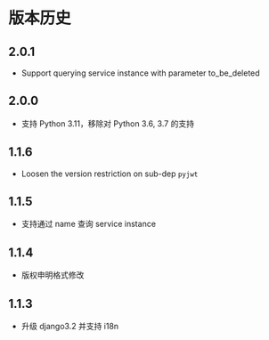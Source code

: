 # 版本历史

## 2.0.1
- Support querying service instance with parameter to_be_deleted 

## 2.0.0
- 支持 Python 3.11，移除对 Python 3.6, 3.7 的支持

## 1.1.6
- Loosen the version restriction on sub-dep `pyjwt`

## 1.1.5
- 支持通过 name 查询 service instance

## 1.1.4
- 版权申明格式修改

## 1.1.3
- 升级 django3.2 并支持 i18n
